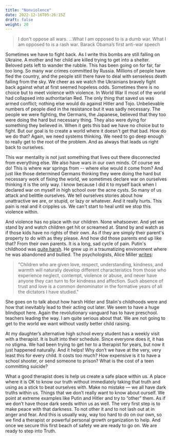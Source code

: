 ```yaml
---
title: "Nonviolence"
date: 2022-12-16T05:26:15Z
draft: false
weight: 20
---
```

> I don't oppose all wars. …What I am opposed to is a dumb war. What I am opposed to is a rash war.
Barack Obama’s first anti-war speech

Sometimes we have to fight back. As I write this bombs are still falling on Ukraine.  A mother and her child are killed trying to get into a shelter.  Beloved pets left to wander the rubble. This has been going on for far, far too long. So many war crimes committed by Russia. Millions of people have fled the country, and the people still there have to deal with senseless death falling from the sky. We cheer as we watch the Ukrainians bravely fight back against what at first seemed hopeless odds. Sometimes there is no choice but to meet violence with violence. In World War II most of the world had collapsed into authoritarian Red. The only thing that saved us was armed conflict; nothing else would do against Hitler and Tojo. Unbelievable numbers of people died in the resistance but it was sadly necessary. The people we were fighting, the Germans, the Japanese, believed that they too were doing the hard but necessary thing. They also were dying for something they believed in. When it gets this bad we have no choice but to fight. But our goal is to create a world where it doesn't get that bad. How do we do that? Again, we need systems thinking. We need to go deep enough to really get to the root of the problem. And as always that leads us right back to ourselves.

This war mentality is not just something that lives out there disconnected from everything else. We also have wars in our own minds. Of course we do! This is where war springs from -- where else would it come from? And just like those determined Germans thinking they were doing the hard but necessary work of fixing the world, we sometimes declare war on ourselves thinking it is the only way. I know because I did it to myself back when I declared war on myself in high school over the acne cysts.  So many of us attack and belittle ourselves. We tell ourselves stories about how unattractive we are, or stupid, or lazy or whatever. And it really hurts. This pain is real and it cripples us. We can't start to heal until we stop this violence within.

And violence has no place with our children. None whatsoever. And yet we stand by and watch children get hit or screamed at. Stand by and watch as if those kids have no rights of their own. As if they are simply their parent's property to do with as they please. And how did those parents end up like that? From their own parents. It is a long, sad cycle of pain. Putin's childhood was [quite harsh][1]. He grew up in a traumatizing environment where he was abandoned and bullied. The psychologists, Alice Miller [writes][2]:

> "Children who are given love, respect, understanding, kindness, and warmth will naturally develop different characteristics from those who experience neglect, contempt, violence or abuse, and never have anyone they can turn to for kindness and affection. Such absence of trust and love is a common denominator in the formative years of all the dictators I have studied."

She goes on to talk about how harsh Hitler and Stalin's childhoods were and how that inevitably lead to their acting out later. We seem to have a huge blindspot here. Again the revolutionary vanguard has to have preschool. teachers leading the way. I am quite serious about that. We are not going to get to the world we want without vastly better child raising.

At my daughter’s alternative high school every student has a weekly visit with a therapist. It is built into their schedule. Since everyone does it, it has no stigma. We had been trying to get her to a therapist for years, but now it just happened naturally. And it helps! Why don’t we have at the very, very least this for every child. It costs too much? How expensive is it to have a school shooter, or send someone to prison? What is the cost of a teen committing suicide?

What a good therapist does is help us create a safe place within us. A place where it is OK to know our truth without immediately taking that truth and using as a stick to beat ourselves with. Make no mistake — we all have dark truths within us. Things that we don’t really want to know about ourself. We point at extreme examples like Putin and Hitler and try to “other” them. As if we don’t have those dark seeds within us as well. The very first step is to make peace with that darkness. To not other it and to not lash out at in anger and fear. And this is usually way, way too hard to do on our own, so we find a therapist or powerful personal growth organization to help. And once we secure this first beach of safety we are ready to go on. We are ready to step into Truth.



[1]:	https://acestoohigh.com/2022/03/02/how-vladimir-putins-childhood-is-affecting-us-all/
[2]:	https://www.alice-miller.com/en/the-ignorance-or-how-we-produce-the-evil/